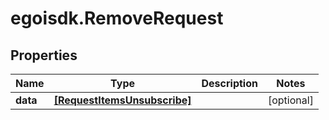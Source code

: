 # egoisdk.RemoveRequest

## Properties

Name | Type | Description | Notes
------------ | ------------- | ------------- | -------------
**data** | [**[RequestItemsUnsubscribe]**](RequestItemsUnsubscribe.md) |  | [optional] 


